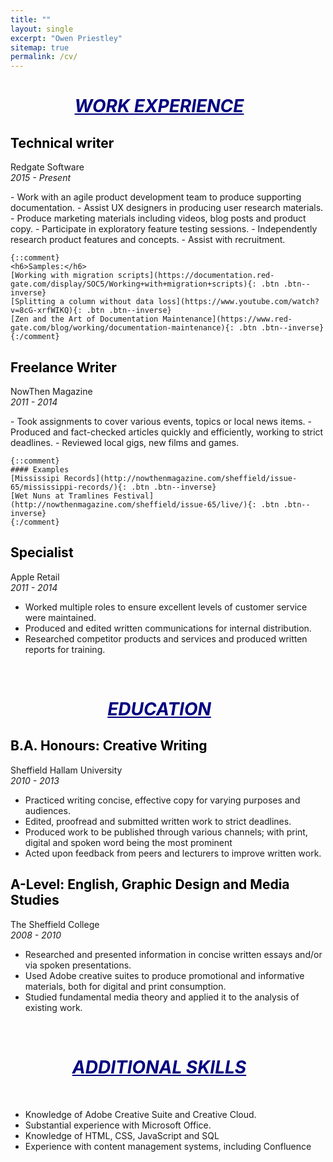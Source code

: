 ```yaml
---
title: ""
layout: single
excerpt: "Owen Priestley"
sitemap: true
permalink: /cv/
---
```

<h1 style="text-align: center; color: navy; text-indent: -1em; text-decoration: underline"><i>WORK EXPERIENCE</i></h1>


<h2 style="color: black">Technical writer</h2>
<p>Redgate Software<br/>
<i>2015 - Present</i></p>
-  Work with an agile product development team to produce supporting documentation.
-  Assist UX designers in producing user research materials.
-  Produce marketing materials including videos, blog posts and product copy.
-  Participate in exploratory feature testing sessions.
-  Independently research product features and concepts.
-  Assist with recruitment.


    {::comment}
    <h6>Samples:</h6>
    [Working with migration scripts](https://documentation.red-gate.com/display/SOC5/Working+with+migration+scripts){: .btn .btn--inverse}
    [Splitting a column without data loss](https://www.youtube.com/watch?v=8cG-xrfWIKQ){: .btn .btn--inverse}
    [Zen and the Art of Documentation Maintenance](https://www.red-gate.com/blog/working/documentation-maintenance){: .btn .btn--inverse}
    {:/comment}


<h2 style="color: black">Freelance Writer</h2>
<p>NowThen Magazine<br/>
<i>2011 - 2014</i></p>
- Took assignments to cover various events, topics or local news items.
- Produced and fact-checked articles quickly and efficiently, working to strict deadlines.
- Reviewed local gigs, new films and games.

    {::comment}
    #### Examples
    [Mississipi Records](http://nowthenmagazine.com/sheffield/issue-65/mississippi-records/){: .btn .btn--inverse}
    [Wet Nuns at Tramlines Festival](http://nowthenmagazine.com/sheffield/issue-65/live/){: .btn .btn--inverse}
    {:/comment}

<h2 style="color: black">Specialist  </h2>
<p>Apple Retail<br/>
<i>2011 - 2014</i></p>

- Worked multiple roles to ensure excellent levels of customer service were maintained.
- Produced and edited written communications for internal distribution.
- Researched competitor products and services and produced written reports for training.


<br/>
<h1 style="text-align: center; color: navy; text-indent: -1em; text-decoration: underline"><i>EDUCATION</i></h1>


<h2 style="color: black">B.A. Honours: Creative Writing</h2>  
<p>Sheffield Hallam University<br/>
<i>2010 - 2013</i></p>

- Practiced writing concise, effective copy for varying purposes and audiences.
- Edited, proofread and submitted written work to strict deadlines.
- Produced work to be published through various channels; with print, digital and spoken word being the most prominent
- Acted upon feedback from peers and lecturers to improve written work.

<h2 style="color: black">A-Level: English, Graphic Design and Media Studies</h2>  
<p>The Sheffield College<br/>
<i>2008 - 2010</i></p>

- Researched and presented information in concise written essays and/or via spoken presentations.
- Used Adobe creative suites to produce promotional and informative materials, both for digital and print consumption.
- Studied fundamental media theory and applied it to the analysis of existing work.


<br/>
<h1 style="text-align: center; color: navy; text-indent: -1em; text-decoration: underline"><i>ADDITIONAL SKILLS</i></h1><br/>

- Knowledge of Adobe Creative Suite and Creative Cloud.
- Substantial experience with Microsoft Office.
- Knowledge of HTML, CSS, JavaScript and SQL
- Experience with content management systems, including Confluence
